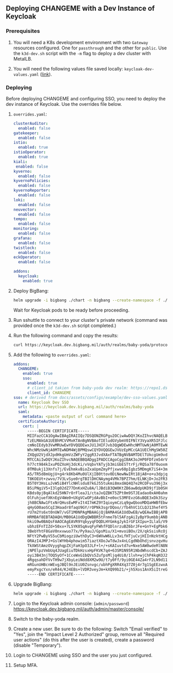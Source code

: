 ## Deploying CHANGEME with a Dev Instance of Keycloak

### Prerequisites

1. You will need a K8s development environment with two `Gateway` resources configured. One for `passthrough` and the other for `public`. Use the `k3d-dev.sh` script with the `-m` flag to deploy a dev cluster with MetalLB.

1. You will need the following values file saved locally: `keycloak-dev-values.yaml` ([link](https://repo1.dso.mil/big-bang/bigbang/-/blob/master/docs/assets/configs/example/keycloak-dev-values.yaml?ref_type=heads)).

### Deploying

Before deploying CHANGEME and configuring SSO, you need to deploy the dev instance of Keycloak. Use the overrides file below.

1. `overrides.yaml`:

    ```yaml
    clusterAuditor:
      enabled: false
    gatekeeper:
      enabled: false
    istio:
      enabled: true
    istioOperator:
      enabled: true
    kiali:
     enabled: false
    kyverno:
      enabled: false
    kyvernoPolicies:
      enabled: false
    kyvernoReporter:
      enabled: false
    loki:
      enabled: false
    neuvector:
      enabled: false
    tempo:
      enabled: false
    monitoring:
      enabled: false
    grafana:
      enabled: false
    twistlock:
      enabled: false
    eckOperator:
      enabled: false

    addons:
      keycloak:
        enabled: true 
    ````

1. Deploy BigBang:

    ```bash
    helm upgrade -i bigbang ./chart -n bigbang --create-namespace -f ./registry-values.yaml -f ./chart/ingress-certs.yaml -f ./keycloak-dev-values.yaml -f ./overrides.yaml
    ```

    Wait for Keycloak pods to be ready before proceeding.
1. Run sshuttle to connect to your cluster's private network (command was provided once the `k3d-dev.sh` script completed.)
1. Run the following command and copy the results:

    ```bash
    curl https://keycloak.dev.bigbang.mil/auth/realms/baby-yoda/protocol/saml/descriptor
    ```

1. Add the following to `overrides.yaml`:

   ```yaml
   addons:
     CHANGEME:
       enabled: true
       sso:
         enabled: true
         # client_id takien from baby-yoda dev realm: https://repo1.dso.mil/big-bang/product/packages/keycloak/-/blob/main/chart/resources/dev/baby-yoda.json?ref_type=heads#L830
         client_id: CHANGEME
   sso: # derived from docs/assets/configs/example/dev-sso-values.yaml
     name: Keycloak Dev SSO
     url: https://keycloak.dev.bigbang.mil/auth/realms/baby-yoda
     saml:
       metadata: <paste output of curl command here>
     certificateAuthority:
       cert: |
         -----BEGIN CERTIFICATE-----
         MIIFazCCA1OgAwIBAgIRAIIQz7DSQONZRGPgu2OCiwAwDQYJKoZIhvcNAQELBQAw
         TzELMAkGA1UEBhMCVVMxKTAnBgNVBAoTIEludGVybmV0IFNlY3VyaXR5IFJlc2Vh
         cmNoIEdyb3VwMRUwEwYDVQQDEwxJU1JHIFJvb3QgWDEwHhcNMTUwNjA0MTEwNDM4
         WhcNMzUwNjA0MTEwNDM4WjBPMQswCQYDVQQGEwJVUzEpMCcGA1UEChMgSW50ZXJu
         ZXQgU2VjdXJpdHkgUmVzZWFyY2ggR3JvdXAxFTATBgNVBAMTDElTUkcgUm9vdCBY
         MTCCAiIwDQYJKoZIhvcNAQEBBQADggIPADCCAgoCggIBAK3oJHP0FDfzm54rVygc
         h77ct984kIxuPOZXoHj3dcKi/vVqbvYATyjb3miGbESTtrFj/RQSa78f0uoxmyF+
         0TM8ukj13Xnfs7j/EvEhmkvBioZxaUpmZmyPfjxwv60pIgbz5MDmgK7iS4+3mX6U
         A5/TR5d8mUgjU+g4rk8Kb4Mu0UlXjIB0ttov0DiNewNwIRt18jA8+o+u3dpjq+sW
         T8KOEUt+zwvo/7V3LvSye0rgTBIlDHCNAymg4VMk7BPZ7hm/ELNKjD+Jo2FR3qyH
         B5T0Y3HsLuJvW5iB4YlcNHlsdu87kGJ55tukmi8mxdAQ4Q7e2RCOFvu396j3x+UC
         B5iPNgiV5+I3lg02dZ77DnKxHZu8A/lJBdiB3QW0KtZB6awBdpUKD9jf1b0SHzUv
         KBds0pjBqAlkd25HN7rOrFleaJ1/ctaJxQZBKT5ZPt0m9STJEadao0xAH0ahmbWn
         OlFuhjuefXKnEgV4We0+UXgVCwOPjdAvBbI+e0ocS3MFEvzG6uBQE3xDk3SzynTn
         jh8BCNAw1FtxNrQHusEwMFxIt4I7mKZ9YIqioymCzLq9gwQbooMDQaHWBfEbwrbw
         qHyGO0aoSCqI3Haadr8faqU9GY/rOPNk3sgrDQoo//fb4hVC1CLQJ13hef4Y53CI
         rU7m2Ys6xt0nUW7/vGT1M0NPAgMBAAGjQjBAMA4GA1UdDwEB/wQEAwIBBjAPBgNV
         HRMBAf8EBTADAQH/MB0GA1UdDgQWBBR5tFnme7bl5AFzgAiIyBpY9umbbjANBgkq
         hkiG9w0BAQsFAAOCAgEAVR9YqbyyqFDQDLHYGmkgJykIrGF1XIpu+ILlaS/V9lZL
         ubhzEFnTIZd+50xx+7LSYK05qAvqFyFWhfFQDlnrzuBZ6brJFe+GnY+EgPbk6ZGQ
         3BebYhtF8GaV0nxvwuo77x/Py9auJ/GpsMiu/X1+mvoiBOv/2X/qkSsisRcOj/KK
         NFtY2PwByVS5uCbMiogziUwthDyC3+6WVwW6LLv3xLfHTjuCvjHIInNzktHCgKQ5
         ORAzI4JMPJ+GslWYHb4phowim57iaztXOoJwTdwJx4nLCgdNbOhdjsnvzqvHu7Ur
         TkXWStAmzOVyyghqpZXjFaH3pO3JLF+l+/+sKAIuvtd7u+Nxe5AW0wdeRlN8NwdC
         jNPElpzVmbUq4JUagEiuTDkHzsxHpFKVK7q4+63SM1N95R1NbdWhscdCb+ZAJzVc
         oyi3B43njTOQ5yOf+1CceWxG1bQVs5ZufpsMljq4Ui0/1lvh+wjChP4kqKOJ2qxq
         4RgqsahDYVvTH9w7jXbyLeiNdd8XM2w9U/t7y0Ff/9yi0GE44Za4rF2LN9d11TPA
         mRGunUHBcnWEvgJBQl9nJEiU0Zsnvgc/ubhPgXRR4Xq37Z0j4r7g1SgEEzwxA57d
         emyPxgcYxn/eR44/KJ4EBs+lVDR3veyJm+kXQ99b21/+jh5Xos1AnX5iItreGCc=
         -----END CERTIFICATE-----
   ```

1. Upgrade BigBang:

    ```bash
    helm upgrade -i bigbang ./chart -n bigbang --create-namespace -f ./registry-values.yaml -f ./chart/ingress-certs.yaml -f ./keycloak-dev-values.yaml -f ./overrides.yaml 
    ```

1. Login to the Keycloak admin console: (`admin/password`) <https://keycloak.dev.bigbang.mil/auth/admin/master/console/>
1. Switch to the baby-yoda realm.
1. Create a new user. Be sure to do the following: Switch "Email verified" to "Yes", join the "Impact Level 2 Authorized" group, remove all "Required user actions" (do this after the user is created), create a password (disable "Temporary").
1. Login to CHANGEME using SSO and the user you just configured.
1. Setup MFA.
